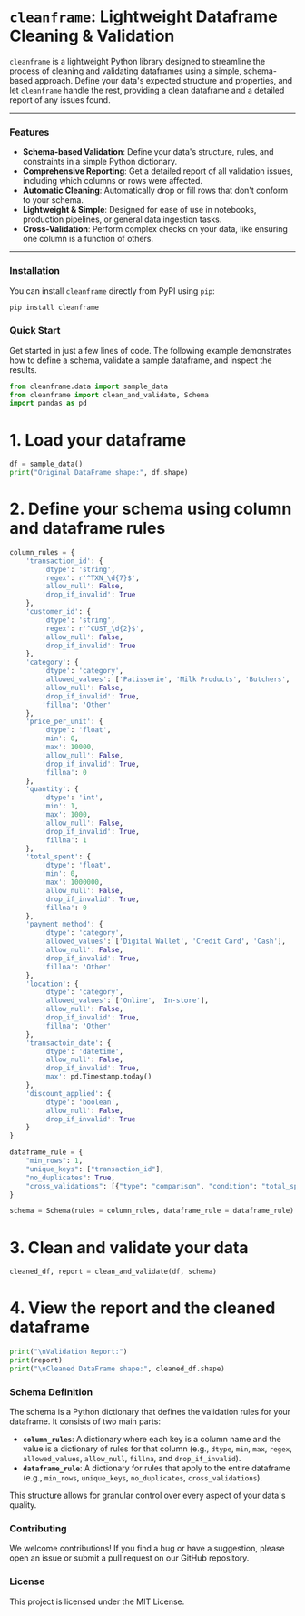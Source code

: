 # `cleanframe`: Lightweight Dataframe Cleaning & Validation

`cleanframe` is a lightweight Python library designed to streamline the process of cleaning and validating dataframes using a simple, schema-based approach. Define your data's expected structure and properties, and let `cleanframe` handle the rest, providing a clean dataframe and a detailed report of any issues found.

---

###  Features

* **Schema-based Validation**: Define your data's structure, rules, and constraints in a simple Python dictionary.
* **Comprehensive Reporting**: Get a detailed report of all validation issues, including which columns or rows were affected.
* **Automatic Cleaning**: Automatically drop or fill rows that don't conform to your schema.
* **Lightweight & Simple**: Designed for ease of use in notebooks, production pipelines, or general data ingestion tasks.
* **Cross-Validation**: Perform complex checks on your data, like ensuring one column is a function of others.

---

###  Installation

You can install `cleanframe` directly from PyPI using `pip`:

```bash
pip install cleanframe
```

###  Quick Start

Get started in just a few lines of code. The following example demonstrates how to define a schema, validate a sample dataframe, and inspect the results.

```python
from cleanframe.data import sample_data
from cleanframe import clean_and_validate, Schema
import pandas as pd
```
# 1. Load your dataframe
```python
df = sample_data()
print("Original DataFrame shape:", df.shape)
```
# 2. Define your schema using column and dataframe rules
```python
column_rules = {
    'transaction_id': {
        'dtype': 'string',
        'regex': r'^TXN_\d{7}$',
        'allow_null': False,
        'drop_if_invalid': True
    },
    'customer_id': {
        'dtype': 'string',
        'regex': r'^CUST_\d{2}$',
        'allow_null': False,
        'drop_if_invalid': True
    },
    'category': {
        'dtype': 'category',
        'allowed_values': ['Patisserie', 'Milk Products', 'Butchers', 'Beverages', 'Food', 'Computers and electric accessories'],
        'allow_null': False,
        'drop_if_invalid': True,
        'fillna': 'Other'
    },
    'price_per_unit': {
        'dtype': 'float',
        'min': 0,
        'max': 10000,
        'allow_null': False,
        'drop_if_invalid': True,
        'fillna': 0
    },
    'quantity': {
        'dtype': 'int',
        'min': 1,
        'max': 1000,
        'allow_null': False,
        'drop_if_invalid': True,
        'fillna': 1
    },
    'total_spent': {
        'dtype': 'float',
        'min': 0,
        'max': 1000000,
        'allow_null': False,
        'drop_if_invalid': True,
        'fillna': 0
    },
    'payment_method': {
        'dtype': 'category',
        'allowed_values': ['Digital Wallet', 'Credit Card', 'Cash'],
        'allow_null': False,
        'drop_if_invalid': True,
        'fillna': 'Other'
    },
    'location': {
        'dtype': 'category',
        'allowed_values': ['Online', 'In-store'],
        'allow_null': False,
        'drop_if_invalid': True,
        'fillna': 'Other'
    },
    'transactoin_date': {
        'dtype': 'datetime',
        'allow_null': False,
        'drop_if_invalid': True,
        'max': pd.Timestamp.today()
    },
    'discount_applied': {
        'dtype': 'boolean',
        'allow_null': False,
        'drop_if_invalid': True
    }
}

dataframe_rule = {
    "min_rows": 1,
    "unique_keys": ["transaction_id"],
    "no_duplicates": True,
    "cross_validations": [{"type": "comparison", "condition": "total_spent == price_per_unit * quantity", "action": "drop"}]
}

schema = Schema(rules = column_rules, dataframe_rule = dataframe_rule)
```
# 3. Clean and validate your data
```python
cleaned_df, report = clean_and_validate(df, schema)
```
# 4. View the report and the cleaned dataframe
```python
print("\nValidation Report:")
print(report)
print("\nCleaned DataFrame shape:", cleaned_df.shape)
```

###  Schema Definition

The schema is a Python dictionary that defines the validation rules for your dataframe. It consists of two main parts:

* **`column_rules`**: A dictionary where each key is a column name and the value is a dictionary of rules for that column (e.g., `dtype`, `min`, `max`, `regex`, `allowed_values`, `allow_null`, `fillna`, and `drop_if_invalid`).
* **`dataframe_rule`**: A dictionary for rules that apply to the entire dataframe (e.g., `min_rows`, `unique_keys`, `no_duplicates`, `cross_validations`).

This structure allows for granular control over every aspect of your data's quality.

###  Contributing

We welcome contributions! If you find a bug or have a suggestion, please open an issue or submit a pull request on our GitHub repository.

###  License

This project is licensed under the MIT License.